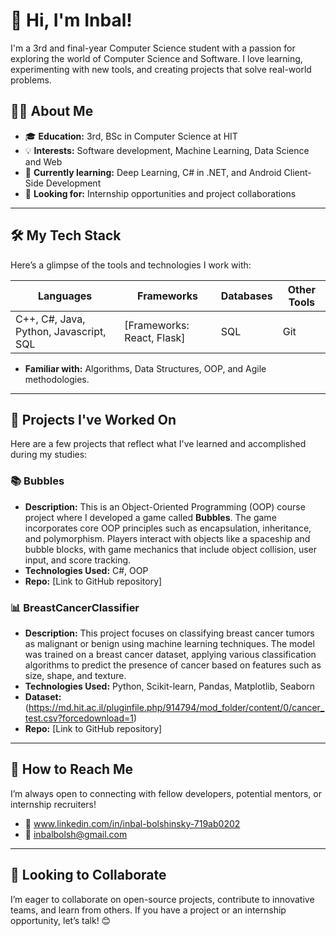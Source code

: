 # 👋 Hi, I'm Inbal!

I'm a 3rd and final-year Computer Science student with a passion for exploring the world of Computer Science and Software. I love learning, experimenting with new tools, and creating projects that solve real-world problems.

## 👨‍🎓 About Me

- 🎓 **Education:** 3rd, BSc in Computer Science at HIT
- 💡 **Interests:** Software development, Machine Learning, Data Science and Web
- 🌱 **Currently learning:** Deep Learning, C# in .NET, and Android Client-Side Development
- 👯 **Looking for:** Internship opportunities and project collaborations

---

## 🛠️ My Tech Stack

Here’s a glimpse of the tools and technologies I work with:

| **Languages**  | **Frameworks**  | **Databases**  | **Other Tools**  |
|----------------|-----------------|----------------|------------------|
| C++, C#, Java, Python, Javascript, SQL | [Frameworks: React, Flask] | SQL | Git |

- **Familiar with:** Algorithms, Data Structures, OOP, and Agile methodologies.
  
---

## 🌟 Projects I've Worked On

Here are a few projects that reflect what I've learned and accomplished during my studies:

### 📚 Bubbles
- **Description:** This is an Object-Oriented Programming (OOP) course project where I developed a game called **Bubbles**. The game incorporates core OOP principles such as encapsulation, inheritance, and polymorphism. Players interact with objects like a spaceship and bubble blocks, with game mechanics that include object collision, user input, and score tracking.
- **Technologies Used:** C#, OOP
- **Repo:** [Link to GitHub repository]

### 📊 BreastCancerClassifier
- **Description:** This project focuses on classifying breast cancer tumors as malignant or benign using machine learning techniques. The model was trained on a breast cancer dataset, applying various classification algorithms to predict the presence of cancer based on features such as size, shape, and texture.
- **Technologies Used:** Python, Scikit-learn, Pandas, Matplotlib, Seaborn
- **Dataset:** (https://md.hit.ac.il/pluginfile.php/914794/mod_folder/content/0/cancer_test.csv?forcedownload=1)
- **Repo:** [Link to GitHub repository]

---

## 💼 How to Reach Me

I’m always open to connecting with fellow developers, potential mentors, or internship recruiters!

- 💼 www.linkedin.com/in/inbal-bolshinsky-719ab0202
- 📧 inbalbolsh@gmail.com

---

## 🤝 Looking to Collaborate

I’m eager to collaborate on open-source projects, contribute to innovative teams, and learn from others. If you have a project or an internship opportunity, let’s talk! 😊
